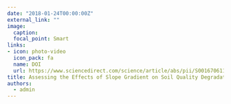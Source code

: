 ```yaml
---
date: "2018-01-24T00:00:00Z"
external_link: ""
image:
  caption: 
  focal_point: Smart
links:
- icon: photo-video
  icon_pack: fa
  name: DOI
  url: https://www.sciencedirect.com/science/article/abs/pii/S0016706117314003
title: Assessing the Effects of Slope Gradient on Soil Quality Degradation
authors: 
  - admin
---
```

